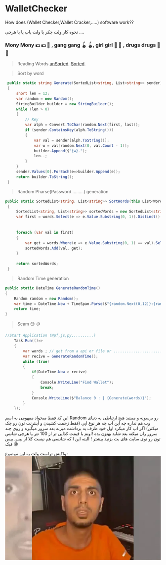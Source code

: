 # WalletChecker
How does (Wallet Checker,Wallet Cracker,.....) software work?? 

نحوه کار ولت چکر یا ولت یاب یا یا هرچی ....


### Mony Mony :dollar: :dollar: :gun: , gang gang :yo_yo: :yo_yo:, girl girl :girl: :girl: , drugs drugs :smoking: :smoking:
> Reading Words
 [unSorted](https://www.bitcoinsafety.com/blogs/bitcoin/seed-phrase-list).
 [Sorted](https://www.blockplate.com/pages/bip-39-wordlist).

> Sort by word
```csharp
 public static string Generate(SortedList<string, List<string>> sender)
 {
     short len = 12;
     var random = new Random();
     StringBuilder builder = new StringBuilder();
     while (len > 0)
     {
         // Key
         var alph = Convert.ToChar(random.Next(first, last));
         if (sender.ContainsKey(alph.ToString()))
         {
             var val = sender[alph.ToString()];
             var w = val[random.Next(0, val.Count - 1)];
             builder.Append($"{w}-");
             len--;
         }
     }
     sender.Values[0].ForEach(e=>builder.Append(e));
     return builder.ToString();
 }
```
> Random Pharse(Password..........) generation
```csharp
public static SortedList<string, List<string>> SortWords(this List<WordViewModel> words)
 {
     SortedList<string, List<string>> sortedWords = new SortedList<string, List<string>>();
     var first = words.Select(e => e.Value.Substring(0, 1)).Distinct().ToList();

 
     foreach (var val in first)
     {
         var get = words.Where(e => e.Value.Substring(0, 1) == val).Select(e => e.Value).ToList();
         sortedWords.Add(val, get);
     }

     return sortedWords;
 }
```
> Random Time generation
```csharp
public static DateTime GenerateRandomTime()
{
    Random random = new Random();
    var time = DateTime.Now + TimeSpan.Parse($"{random.Next(0,12)}:{random.Next(0,59)}:{random.Next(0,59)}");
    return time;
}
```
> Scam :smirk: :coin:
```csharp
//Start Application (Wpf,js,py,.........)
    Task.Run(()=>
    {
        var words ; // get from a api or file or ...............................
        var recive = GenerateRandomTime();
        while (true)
        {
            if(DateTime.Now > recive)
            {
                Console.WriteLine("Find Wallet");
                break;
            }
            Console.WriteLine($"Balance 0 : | {Generate(words)}");
        }
    });
```

این کد فقط میخواد مفهومی به اسم Random رو برسونه و میبنید هیچ ارتباطی به دنیای وب هم نداره 
چه این اپ چه هر نوع اپی (فقط زحمت کشیدن و اینترنت تون رو چک میکنن)
اگر اپ کار میکرد اول خود طرف یه برداشت میزنه بعد سرور میگیره و روی چند سرور ران میکنه
بعد شاید بهتون بده !اونم با قیمت کذایی تر از 100 تتر یا هرچی
شانس تون رو توی سایت های بت بزنید بیشتر ! البته این ا که شانسی هم نیست 
کلا از بیس بیس فیک :stuck_out_tongue_winking_eye:



واکنش تراست ولت یه این موضوع :
<picture>
  <img alt="آhow to workes wallet checker" src="https://github.com/MasterBrok/WalletChecker/blob/main/pishro.webp">
</picture>
